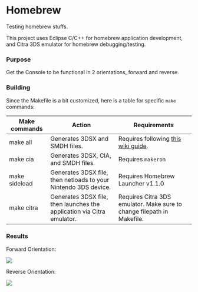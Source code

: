 # Homebrew

Testing homebrew stuffs.

This project uses Eclipse C/C++ for homebrew application development, and Citra 3DS emulator for homebrew debugging/testing.

### Purpose

Get the Console to be functional in 2 orientations, forward and reverse.

### Building

Since the Makefile is a bit customized, here is a table for specific `make` commands:

|Make commands|Action|Requirements|
|---|---|---|
|make all|Generates 3DSX and SMDH files.|Requires following [this wiki guide](https://github.com/wedr2/Guide/wiki/Setting-up-3DS-Homebrew-development-environment-using-Eclipse-CDT-for-C-and-CPP).|
|make cia|Generates 3DSX, CIA, and SMDH files.|Requires `makerom`|
|make sideload|Generates 3DSX file, then netloads to your Nintendo 3DS device.|Requires Homebrew Launcher v1.1.0|
|make citra|Generates 3DSX file, then launches the application via Citra emulator.|Requires Citra 3DS emulator. Make sure to change filepath in Makefile.|


### Results

Forward Orientation:

![](http://i.imgur.com/gz15sh3.png)

Reverse Orientation:

![](http://i.imgur.com/10rw5QP.png)
